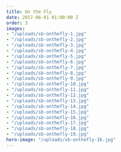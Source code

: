 ```yaml
---
title: On the Fly
date: 2017-06-01 01:00:00 Z
order: 3
images:
- "/uploads/sb-onthefly-1.jpg"
- "/uploads/sb-onthefly-2.jpg"
- "/uploads/sb-onthefly-3.jpg"
- "/uploads/sb-onthefly-4.jpg"
- "/uploads/sb-onthefly-5.jpg"
- "/uploads/sb-onthefly-6.jpg"
- "/uploads/sb-onthefly-7.jpg"
- "/uploads/sb-onthefly-8.jpg"
- "/uploads/sb-onthefly-9.jpg"
- "/uploads/sb-onthefly-10.jpg"
- "/uploads/sb-onthefly-11.jpg"
- "/uploads/sb-onthefly-12.jpg"
- "/uploads/sb-onthefly-13.jpg"
- "/uploads/sb-onthefly-14.jpg"
- "/uploads/sb-onthefly-15.jpg"
- "/uploads/sb-onthefly-16.jpg"
- "/uploads/sb-onthefly-17.jpg"
- "/uploads/sb-onthefly-18.jpg"
- "/uploads/sb-onthefly-19.jpg"
hero-image: "/uploads/sb-onthefly-16.jpg"
---
```

